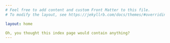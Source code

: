 ```yaml
---
# Feel free to add content and custom Front Matter to this file.
# To modify the layout, see https://jekyllrb.com/docs/themes/#overriding-theme-defaults

layout: home

Oh, you thought this index page would contain anything? 
---
```

